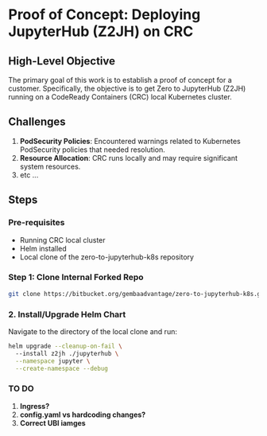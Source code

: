 # Proof of Concept: Deploying JupyterHub (Z2JH) on CRC

## High-Level Objective
The primary goal of this work is to establish a proof of concept for a customer. Specifically, the objective is to get Zero to JupyterHub (Z2JH) running on a CodeReady Containers (CRC) local Kubernetes cluster.

## Challenges

1. **PodSecurity Policies**: Encountered warnings related to Kubernetes PodSecurity policies that needed resolution.
2. **Resource Allocation**: CRC runs locally and may require significant system resources.
3. etc ...

## Steps

### Pre-requisites
- Running CRC local cluster
- Helm installed
- Local clone of the zero-to-jupyterhub-k8s repository

### Step 1: Clone Internal Forked Repo

```bash
git clone https://bitbucket.org/gembaadvantage/zero-to-jupyterhub-k8s.git
```

### 2. Install/Upgrade Helm Chart

Navigate to the directory of the local clone and run:

```bash
helm upgrade --cleanup-on-fail \                       
  --install z2jh ./jupyterhub \
  --namespace jupyter \
  --create-namespace --debug
```

### TO DO
1. **Ingress?**
2. **config.yaml vs hardcoding changes?**
3. **Correct UBI iamges**